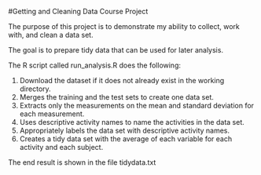 #Getting and Cleaning Data Course Project

The purpose of this project is to demonstrate my ability to collect, work with, and clean a data set.

The goal is to prepare tidy data that can be used for later analysis. 

The R script called run_analysis.R does the following:

1. Download the dataset if it does not already exist in the working directory.
2. Merges the training and the test sets to create one data set.
3. Extracts only the measurements on the mean and standard deviation for each measurement.
4. Uses descriptive activity names to name the activities in the data set.
5. Appropriately labels the data set with descriptive activity names.
6. Creates a tidy data set with the average of each variable for each activity and each subject.

The end result is shown in the file tidydata.txt